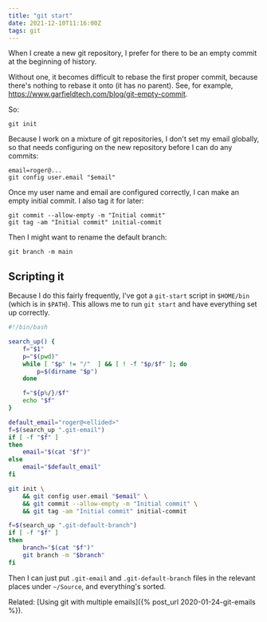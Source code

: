 ```yaml
---
title: "git start"
date: 2021-12-10T11:16:00Z
tags: git
---
```


When I create a new git repository, I prefer for there to be an empty commit at the beginning of history.

Without one, it becomes difficult to rebase the first proper commit, because there's nothing to rebase it onto (it has no parent). See, for example, <https://www.garfieldtech.com/blog/git-empty-commit>.

So:

```
git init
```

Because I work on a mixture of git repositories, I don't set my email globally, so that needs configuring on the new repository before I can do any commits:

```
email=roger@...
git config user.email "$email"
```

Once my user name and email are configured correctly, I can make an empty initial commit. I also tag it for later:

```
git commit --allow-empty -m "Initial commit"
git tag -am "Initial commit" initial-commit
```

Then I might want to rename the default branch:

```
git branch -m main
```

## Scripting it

Because I do this fairly frequently, I've got a `git-start` script in `$HOME/bin` (which is in `$PATH`). This allows me to run `git start` and have everything set up correctly.

```bash
#!/bin/bash

search_up() {
    f="$1"
    p="$(pwd)"
    while [ "$p" != "/"  ] && [ ! -f "$p/$f" ]; do
        p=$(dirname "$p")
    done

    f="${p%/}/$f"
    echo "$f"
}

default_email="roger@<ellided>"
f=$(search_up ".git-email")
if [ -f "$f" ]
then
    email="$(cat "$f")"
else
    email="$default_email"
fi

git init \
    && git config user.email "$email" \
    && git commit --allow-empty -m "Initial commit" \
    && git tag -am "Initial commit" initial-commit

f=$(search_up ".git-default-branch")
if [ -f "$f" ]
then
    branch="$(cat "$f")"
    git branch -m "$branch"
fi
```

Then I can just put `.git-email` and `.git-default-branch` files in the relevant places under `~/Source`, and everything's sorted.

Related: [Using git with multiple emails]({% post_url 2020-01-24-git-emails %}).
